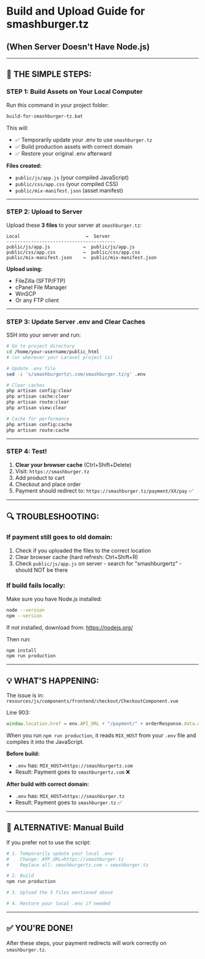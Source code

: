 # Build and Upload Guide for smashburger.tz
## (When Server Doesn't Have Node.js)

---

## 🎯 **THE SIMPLE STEPS:**

### **STEP 1: Build Assets on Your Local Computer**

Run this command in your project folder:

```bash
build-for-smashburger-tz.bat
```

This will:
- ✅ Temporarily update your .env to use `smashburger.tz`
- ✅ Build production assets with correct domain
- ✅ Restore your original .env afterward

**Files created:**
- `public/js/app.js` (your compiled JavaScript)
- `public/css/app.css` (your compiled CSS)
- `public/mix-manifest.json` (asset manifest)

---

### **STEP 2: Upload to Server**

Upload these **3 files** to your server at `smashburger.tz`:

```
Local                        →  Server
----------------------------------------
public/js/app.js            →  public/js/app.js
public/css/app.css          →  public/css/app.css
public/mix-manifest.json    →  public/mix-manifest.json
```

**Upload using:**
- FileZilla (SFTP/FTP)
- cPanel File Manager
- WinSCP
- Or any FTP client

---

### **STEP 3: Update Server .env and Clear Caches**

SSH into your server and run:

```bash
# Go to project directory
cd /home/your-username/public_html
# (or wherever your Laravel project is)

# Update .env file
sed -i 's/smashburgertz\.com/smashburger.tz/g' .env

# Clear caches
php artisan config:clear
php artisan cache:clear
php artisan route:clear
php artisan view:clear

# Cache for performance
php artisan config:cache
php artisan route:cache
```

---

### **STEP 4: Test!**

1. **Clear your browser cache** (Ctrl+Shift+Delete)
2. Visit: `https://smashburger.tz`
3. Add product to cart
4. Checkout and place order
5. Payment should redirect to: `https://smashburger.tz/payment/XX/pay` ✅

---

## 🔍 **TROUBLESHOOTING:**

### **If payment still goes to old domain:**

1. Check if you uploaded the files to the correct location
2. Clear browser cache (hard refresh: Ctrl+Shift+R)
3. Check `public/js/app.js` on server - search for "smashburgertz" - should NOT be there

### **If build fails locally:**

Make sure you have Node.js installed:
```bash
node --version
npm --version
```

If not installed, download from: https://nodejs.org/

Then run:
```bash
npm install
npm run production
```

---

## 💡 **WHAT'S HAPPENING:**

The issue is in: `resources/js/components/frontend/checkout/CheckoutComponent.vue`

Line 903:
```javascript
window.location.href = env.API_URL + "/payment/" + orderResponse.data.data.id + "/pay";
```

When you run `npm run production`, it reads `MIX_HOST` from your `.env` file and compiles it into the JavaScript.

**Before build:**
- `.env` has: `MIX_HOST=https://smashburgertz.com`
- Result: Payment goes to `smashburgertz.com` ❌

**After build with correct domain:**
- `.env` has: `MIX_HOST=https://smashburger.tz`
- Result: Payment goes to `smashburger.tz` ✅

---

## 📝 **ALTERNATIVE: Manual Build**

If you prefer not to use the script:

```bash
# 1. Temporarily update your local .env
#    Change: APP_URL=https://smashburger.tz
#    Replace all: smashburgertz.com → smashburger.tz

# 2. Build
npm run production

# 3. Upload the 3 files mentioned above

# 4. Restore your local .env if needed
```

---

## ✅ **YOU'RE DONE!**

After these steps, your payment redirects will work correctly on `smashburger.tz`.

